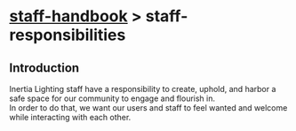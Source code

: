 # [staff-handbook](../../README.md) > staff-responsibilities

## Introduction
Inertia Lighting staff have a responsibility to create, uphold, and harbor a safe space for our community to engage and flourish in.  
In order to do that, we want our users and staff to feel wanted and welcome while interacting with each other.  



